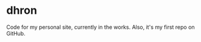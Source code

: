 dhron
=====

Code for my personal site, currently in the works. Also, it's my first repo on GitHub.
